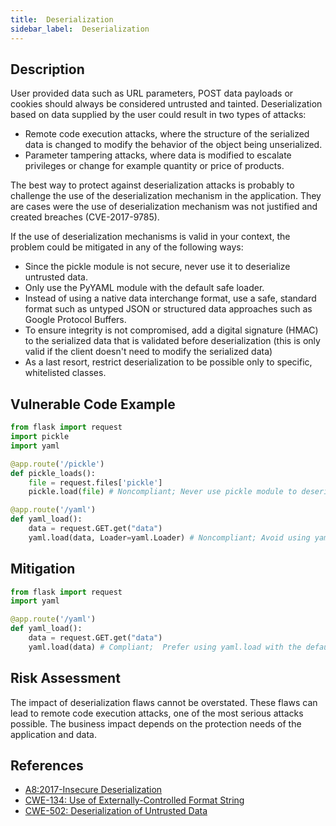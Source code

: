 ```yaml
---
title:  Deserialization
sidebar_label:  Deserialization
---
```



## Description
User provided data such as URL parameters, POST data payloads or cookies should always be considered untrusted and tainted. Deserialization based on data supplied by the user could result in two types of attacks:

* Remote code execution attacks, where the structure of the serialized data is changed to modify the behavior of the object being unserialized.
* Parameter tampering attacks, where data is modified to escalate privileges or change for example quantity or price of products.

The best way to protect against deserialization attacks is probably to challenge the use of the deserialization mechanism in the application. They are cases were the use of deserialization mechanism was not justified and created breaches (CVE-2017-9785).

If the use of deserialization mechanisms is valid in your context, the problem could be mitigated in any of the following ways:

* Since the pickle module is not secure, never use it to deserialize untrusted data.
* Only use the PyYAML module with the default safe loader.
* Instead of using a native data interchange format, use a safe, standard format such as untyped JSON or structured data approaches such as Google Protocol Buffers.
* To ensure integrity is not compromised, add a digital signature (HMAC) to the serialized data that is validated before deserialization (this is only valid if the client doesn't need to modify the serialized data)
* As a last resort, restrict deserialization to be possible only to specific, whitelisted classes.

## Vulnerable Code Example

```python
from flask import request
import pickle
import yaml

@app.route('/pickle')
def pickle_loads():
    file = request.files['pickle']
    pickle.load(file) # Noncompliant; Never use pickle module to deserialize user inputs

@app.route('/yaml')
def yaml_load():
    data = request.GET.get("data")
    yaml.load(data, Loader=yaml.Loader) # Noncompliant; Avoid using yaml.load with unsafe yaml.Load
```


## Mitigation

```python
from flask import request
import yaml

@app.route('/yaml')
def yaml_load():
    data = request.GET.get("data")
    yaml.load(data) # Compliant;  Prefer using yaml.load with the default safe loader
```

## Risk Assessment
The impact of deserialization flaws cannot be overstated. These flaws can lead to remote code execution attacks, one of the most serious attacks possible.
The business impact depends on the protection needs of the application and data.

## References
* [A8:2017-Insecure Deserialization]
* [CWE-134: Use of Externally-Controlled Format String]
* [CWE-502: Deserialization of Untrusted Data]


[A8:2017-Insecure Deserialization]:https://owasp.org/www-project-top-ten/2017/A8_2017-Insecure_Deserialization.html
[CWE-134: Use of Externally-Controlled Format String]:https://cwe.mitre.org/data/definitions/134.html
[CWE-502: Deserialization of Untrusted Data]:https://cwe.mitre.org/data/definitions/502.html

